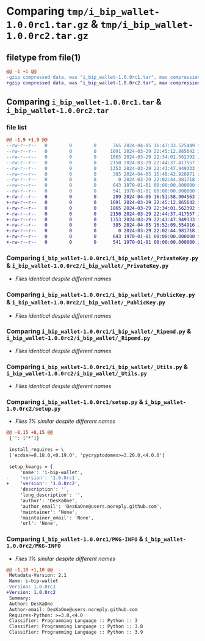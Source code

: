 # Comparing `tmp/i_bip_wallet-1.0.0rc1.tar.gz` & `tmp/i_bip_wallet-1.0.0rc2.tar.gz`

## filetype from file(1)

```diff
@@ -1 +1 @@
-gzip compressed data, was "i_bip_wallet-1.0.0rc1.tar", max compression
+gzip compressed data, was "i_bip_wallet-1.0.0rc2.tar", max compression
```

## Comparing `i_bip_wallet-1.0.0rc1.tar` & `i_bip_wallet-1.0.0rc2.tar`

### file list

```diff
@@ -1,9 +1,9 @@
--rw-r--r--   0        0        0      765 2024-04-05 16:47:33.525449 i_bip_wallet-1.0.0rc1/i_bip_wallet/__init__.py
--rw-r--r--   0        0        0     1091 2024-03-29 22:45:12.865642 i_bip_wallet-1.0.0rc1/i_bip_wallet/_PrivateKey.py
--rw-r--r--   0        0        0     1865 2024-03-29 22:34:01.562392 i_bip_wallet-1.0.0rc1/i_bip_wallet/_PublicKey.py
--rw-r--r--   0        0        0     2150 2024-03-29 22:44:37.417557 i_bip_wallet-1.0.0rc1/i_bip_wallet/_Ripemd.py
--rw-r--r--   0        0        0     1353 2024-03-29 22:43:47.949333 i_bip_wallet-1.0.0rc1/i_bip_wallet/_Utils.py
--rw-r--r--   0        0        0      385 2024-04-05 16:48:42.920971 i_bip_wallet-1.0.0rc1/pyproject.toml
--rw-r--r--   0        0        0        0 2024-03-29 22:02:44.981718 i_bip_wallet-1.0.0rc1/README.md
--rw-r--r--   0        0        0      643 1970-01-01 00:00:00.000000 i_bip_wallet-1.0.0rc1/setup.py
--rw-r--r--   0        0        0      541 1970-01-01 00:00:00.000000 i_bip_wallet-1.0.0rc1/PKG-INFO
+-rw-r--r--   0        0        0      209 2024-04-05 16:51:58.904563 i_bip_wallet-1.0.0rc2/i_bip_wallet/__init__.py
+-rw-r--r--   0        0        0     1091 2024-03-29 22:45:12.865642 i_bip_wallet-1.0.0rc2/i_bip_wallet/_PrivateKey.py
+-rw-r--r--   0        0        0     1865 2024-03-29 22:34:01.562392 i_bip_wallet-1.0.0rc2/i_bip_wallet/_PublicKey.py
+-rw-r--r--   0        0        0     2150 2024-03-29 22:44:37.417557 i_bip_wallet-1.0.0rc2/i_bip_wallet/_Ripemd.py
+-rw-r--r--   0        0        0     1353 2024-03-29 22:43:47.949333 i_bip_wallet-1.0.0rc2/i_bip_wallet/_Utils.py
+-rw-r--r--   0        0        0      385 2024-04-05 16:52:09.554916 i_bip_wallet-1.0.0rc2/pyproject.toml
+-rw-r--r--   0        0        0        0 2024-03-29 22:02:44.981718 i_bip_wallet-1.0.0rc2/README.md
+-rw-r--r--   0        0        0      643 1970-01-01 00:00:00.000000 i_bip_wallet-1.0.0rc2/setup.py
+-rw-r--r--   0        0        0      541 1970-01-01 00:00:00.000000 i_bip_wallet-1.0.0rc2/PKG-INFO
```

### Comparing `i_bip_wallet-1.0.0rc1/i_bip_wallet/_PrivateKey.py` & `i_bip_wallet-1.0.0rc2/i_bip_wallet/_PrivateKey.py`

 * *Files identical despite different names*

### Comparing `i_bip_wallet-1.0.0rc1/i_bip_wallet/_PublicKey.py` & `i_bip_wallet-1.0.0rc2/i_bip_wallet/_PublicKey.py`

 * *Files identical despite different names*

### Comparing `i_bip_wallet-1.0.0rc1/i_bip_wallet/_Ripemd.py` & `i_bip_wallet-1.0.0rc2/i_bip_wallet/_Ripemd.py`

 * *Files identical despite different names*

### Comparing `i_bip_wallet-1.0.0rc1/i_bip_wallet/_Utils.py` & `i_bip_wallet-1.0.0rc2/i_bip_wallet/_Utils.py`

 * *Files identical despite different names*

### Comparing `i_bip_wallet-1.0.0rc1/setup.py` & `i_bip_wallet-1.0.0rc2/setup.py`

 * *Files 1% similar despite different names*

```diff
@@ -8,15 +8,15 @@
 {'': ['*']}
 
 install_requires = \
 ['ecdsa>=0.18.0,<0.19.0', 'pycryptodomex>=3.20.0,<4.0.0']
 
 setup_kwargs = {
     'name': 'i-bip-wallet',
-    'version': '1.0.0rc1',
+    'version': '1.0.0rc2',
     'description': '',
     'long_description': '',
     'author': 'DesKaOne',
     'author_email': 'DesKaOne@users.noreply.github.com',
     'maintainer': 'None',
     'maintainer_email': 'None',
     'url': 'None',
```

### Comparing `i_bip_wallet-1.0.0rc1/PKG-INFO` & `i_bip_wallet-1.0.0rc2/PKG-INFO`

 * *Files 1% similar despite different names*

```diff
@@ -1,10 +1,10 @@
 Metadata-Version: 2.1
 Name: i-bip-wallet
-Version: 1.0.0rc1
+Version: 1.0.0rc2
 Summary: 
 Author: DesKaOne
 Author-email: DesKaOne@users.noreply.github.com
 Requires-Python: >=3.8,<4.0
 Classifier: Programming Language :: Python :: 3
 Classifier: Programming Language :: Python :: 3.8
 Classifier: Programming Language :: Python :: 3.9
```


